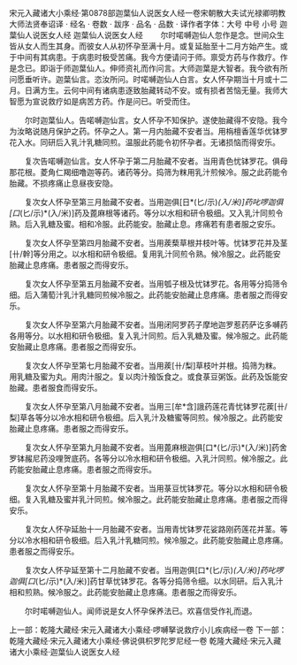 宋元入藏诸大小乘经·第0878部迦葉仙人说医女人经一卷宋朝散大夫试光禄卿明教大师法贤奉诏译
· 经名 · 卷数 · 跋序
· 品名 · 品数 · 译作者字体：大号 中号 小号
迦葉仙人说医女人经
迦葉仙人说医女人经
　　尔时喏嚩迦仙人忽作是念。世间众生皆从女人而生其身。而彼女人从初怀孕至满十月。或复延胎至十二月方始产生。或于中间有其病患。于病患时极受苦痛。我今方便请问于师。禀受方药与作救疗。作是念已。即诣于师迦葉仙人。伸师资礼而作问言。大师迦葉是大智者。我今欲有所问愿垂听许。迦葉仙言。恣汝所问。时喏嚩迦仙人白言。女人怀孕期当十月或十二月。日满方生。云何中间有诸病患逐致胎藏转动不安。或有损者苦恼无量。我师大智愿为宣说救疗如是病苦方药。作是问已。听受而住。

　　尔时迦葉仙人。告喏嚩迦仙言。女人怀孕不知保护。遂使胎藏得不安隐。我今为汝略说随月保护之药。怀孕之人。第一月内胎藏不安者当。用栴檀香莲华优钵罗花入水。同研后入乳汁乳糖同煎。温服此药能令初怀孕者。无诸损恼而得安乐。

　　复次告喏嚩迦仙言。女人怀孕于第二月胎藏不安者。当用青色忧钵罗花。俱母那花根。菱角仁羯细噜迦等药。诸药等分。捣筛为粖用乳汁煎候冷。服之此药能令胎藏。不损疼痛止息昼夜安隐。

　　复次女人怀孕至第三月胎藏不安者。当用迦俱[日*(匕/示)*(入/米)]药叱啰迦俱[口*(匕/示)*(入/米)]药及蓖麻根等诸药。等分以水相和研令极细。又入乳汁同煎令熟。后入乳糖及蜜。相和冷服。此药能安。胎藏止息。疼痛若有患者服之安乐。

　　复次女人怀孕至第四月胎藏不安者。当用蒺蔾草根并枝叶等。忧钵罗花并及茎[卄/幹]等分用之。以水相和研令极细。复用乳汁同煎令熟。候冷服之。此药能安胎藏止息疼痛。患者服之而得安乐。

　　复次女人怀孕至第五月胎藏不安者。当用瓠子根及忧钵罗花。各用等分捣筛令细。后入蒲萄汁乳汁乳糖同煎候冷服之。此药能安胎藏止息疼痛。患者服之而得安乐。

　　复次女人怀孕至第六月胎藏不安者。当用闭阿罗药子摩地迦罗惹药萨讫多嚩药各用等分。以水相和研令极细。复入乳汁同煎。后入乳糖及蜜。候冷服之。此药能安胎藏止息疼痛。患者服之而得安乐。

　　复次女人怀孕至第七月胎藏不安者。当用蒺[卄/梨]草枝叶并根。捣筛为粖。用乳糖及蜜为丸。用肉汁服之。复以肉汁飱饭食之。或食菉豆粥饭。此药及饭能安胎藏。患者服食而得安乐。

　　复次女人怀孕至第八月胎藏不安者。当用三[牟*含]誐药莲花青忧钵罗花蒺[卄/梨]草各等分以冷水相和研令极细。后入乳汁及糖蜜等同煎。候冷服之。此药能安胎藏止息疼痛。患者服之而得安乐。

　　复次女人怀孕至第九月胎藏不安者。当用蓖麻根迦俱[口*(匕/示)*(入/米)]药舍罗钵赧尼药没哩贺底药。各等分以冷水相和研令极细。入乳汁同煎。候冷服之。此药能安胎藏止息疼痛。患者服之而得安乐。

　　复次女人怀孕至第十月胎藏不安者。当用菉豆忧钵罗花。等分以水相和研令极细。复入乳糖及蜜并乳汁同煎。候冷服之。此药能安胎藏止息疼痛。患者服之而得安乐。

　　复次女人怀孕延胎十一月胎藏不安者。当用青忧钵罗花娑路刚药莲花并茎。等分以冷水相和研令极细。后入乳汁乳糖同煎。候冷服之。此药能安胎藏止息疼痛。患者服之而得安乐。

　　复次女人怀孕延至第十二月胎藏不安者。当用迦俱[口*(匕/示)*(入/米)]药叱啰迦俱[口*(匕/示)*(入/米)]药甘草忧钵罗花。各等分捣筛令细。以水同研。后入乳汁相和煎熟。候冷服之。此药能安胎藏止息疼痛。患者服之而得安乐。

　　尔时喏嚩迦仙人。闻师说是女人怀孕保养法已。欢喜信受作礼而退。

上一部：乾隆大藏经·宋元入藏诸大小乘经·啰嚩拏说救疗小儿疾病经一卷
下一部：乾隆大藏经·宋元入藏诸大小乘经·佛说俱枳罗陀罗尼经一卷
乾隆大藏经·宋元入藏诸大小乘经·迦葉仙人说医女人经